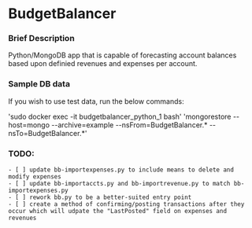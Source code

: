 # BudgetBalancer

### Brief Description

Python/MongoDB app that is capable of forecasting account balances based upon definied revenues and expenses per account.

### Sample DB data
If you wish to use test data, run the below commands: 

'sudo docker exec -it budgetbalancer_python_1 bash'
'mongorestore --host=mongo --archive=example --nsFrom=BudgetBalancer.* --nsTo=BudgetBalancer.*'

### TODO:
    - [ ] update bb-importexpenses.py to include means to delete and modify expenses
    - [ ] update bb-importaccts.py and bb-importrevenue.py to match bb-importexpenses.py
    - [ ] rework bb.py to be a better-suited entry point
    - [ ] create a method of confirming/posting transactions after they occur which will udpate the "LastPosted" field on expenses and revenues